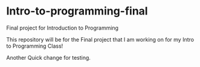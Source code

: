 # Intro-to-programming-final
Final project for Introduction to Programming

This repository will be for the Final project that I am working on for my Intro to Programming Class!

Another Quick change for testing.
